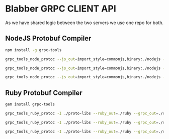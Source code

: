 # Blabber GRPC CLIENT API

As we have shared logic between the two servers we use one repo for both.

## NodeJS Protobuf Compiler

```bash
npm install -g grpc-tools
```

```bash
grpc_tools_node_protoc --js_out=import_style=commonjs,binary:./nodejs --grpc_out=./nodejs --plugin=protoc-gen-grpc=`which grpc_tools_node_protoc_plugin` -I ./proto-libs ./proto-libs/model/user.proto

grpc_tools_node_protoc --js_out=import_style=commonjs,binary:./nodejs --grpc_out=./nodejs --plugin=protoc-gen-grpc=`which grpc_tools_node_protoc_plugin` -I ./proto-libs ./proto-libs/chat-backend/chat.proto

grpc_tools_node_protoc --js_out=import_style=commonjs,binary:./nodejs --grpc_out=./nodejs --plugin=protoc-gen-grpc=`which grpc_tools_node_protoc_plugin` -I ./proto-libs ./proto-libs/agent-platform/userRelationships.proto
```
## Ruby Protobuf Compiler

```bash
gem install grpc-tools
```

```bash
grpc_tools_ruby_protoc -I ./proto-libs --ruby_out=./ruby --grpc_out=./ruby ./proto-libs/model/user.proto

grpc_tools_ruby_protoc -I ./proto-libs --ruby_out=./ruby --grpc_out=./ruby ./proto-libs/chat-backend/chat.proto

grpc_tools_ruby_protoc -I ./proto-libs --ruby_out=./ruby --grpc_out=./ruby ./proto-libs/agent-platform/userRelationships.proto
```

